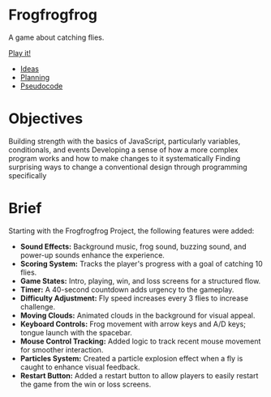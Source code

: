 # Frogfrogfrog

A game about catching flies.

[Play it!](https://naw-r.github.io/CART-253/Projects/2-Mod-Jam/frogfrogfrog/)

- [Ideas](./ideas.md)
- [Planning](./planning.md)
- [Pseudocode](./pseudocode.md)

# Objectives

Building strength with the basics of JavaScript, particularly variables, conditionals, and events
Developing a sense of how a more complex program works and how to make changes to it systematically
Finding surprising ways to change a conventional design through programming specifically

# Brief

Starting with the Frogfrogfrog Project, the following features were added:

- **Sound Effects:** Background music, frog sound, buzzing sound, and power-up sounds enhance the experience.
- **Scoring System:** Tracks the player's progress with a goal of catching 10 flies.
- **Game States:** Intro, playing, win, and loss screens for a structured flow.
- **Timer:** A 40-second countdown adds urgency to the gameplay.
- **Difficulty Adjustment:** Fly speed increases every 3 flies to increase challenge.
- **Moving Clouds:** Animated clouds in the background for visual appeal.
- **Keyboard Controls:** Frog movement with arrow keys and A/D keys; tongue launch with the spacebar.
- **Mouse Control Tracking:** Added logic to track recent mouse movement for smoother interaction.
- **Particles System:** Created a particle explosion effect when a fly is caught to enhance visual feedback.
- **Restart Button:** Added a restart button to allow players to easily restart the game from the win or loss screens.